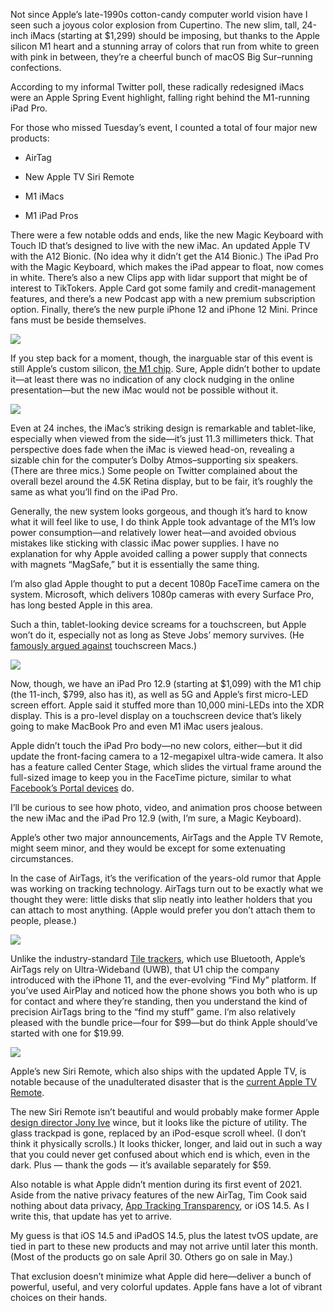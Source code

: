 Not since Apple’s late-1990s cotton-candy computer world vision have I seen such a joyous color explosion from Cupertino. The new slim, tall, 24-inch iMacs (starting at $1,299) should be imposing, but thanks to the Apple silicon M1 heart and a stunning array of colors that run from white to green with pink in between, they’re a cheerful bunch of macOS Big Sur–running confections.

According to my informal Twitter poll, these radically redesigned iMacs were an Apple Spring Event highlight, falling right behind the M1-running iPad Pro.

For those who missed Tuesday’s event, I counted a total of four major new products:

- AirTag

- New Apple TV Siri Remote

- M1 iMacs

- M1 iPad Pros

There were a few notable odds and ends, like the new Magic Keyboard with Touch ID that’s designed to live with the new iMac. An updated Apple TV with the A12 Bionic. (No idea why it didn’t get the A14 Bionic.) The iPad Pro with the Magic Keyboard, which makes the iPad appear to float, now comes in white. There’s also a new Clips app with lidar support that might be of interest to TikTokers. Apple Card got some family and credit-management features, and there’s a new Podcast app with a new premium subscription option. Finally, there’s the new purple iPhone 12 and iPhone 12 Mini. Prince fans must be beside themselves.

![](https://miro.medium.com/max/700/1*_ZrwX-7oFRVsHn-B7-X-mg.jpeg)

If you step back for a moment, though, the inarguable star of this event is still Apple’s custom silicon, [the M1 chip](https://medium.com/@LanceUlanoff/apple-macbook-air-with-apple-m1-chip-is-an-astonishing-breakthrough-82943dcfc652). Sure, Apple didn’t bother to update it—at least there was no indication of any clock nudging in the online presentation—but the new iMac would not be possible without it.

![](https://miro.medium.com/max/700/1*dWuV4w2yKf1hfObxc1jIFA.jpeg)

Even at 24 inches, the iMac’s striking design is remarkable and tablet-like, especially when viewed from the side—it’s just 11.3 millimeters thick. That perspective does fade when the iMac is viewed head-on, revealing a sizable chin for the computer’s Dolby Atmos–supporting six speakers. (There are three mics.) Some people on Twitter complained about the overall bezel around the 4.5K Retina display, but to be fair, it’s roughly the same as what you’ll find on the iPad Pro.

Generally, the new system looks gorgeous, and though it’s hard to know what it will feel like to use, I do think Apple took advantage of the M1’s low power consumption—and relatively lower heat—and avoided obvious mistakes like sticking with classic iMac power supplies. I have no explanation for why Apple avoided calling a power supply that connects with magnets “MagSafe,” but it is essentially the same thing.

I’m also glad Apple thought to put a decent 1080p FaceTime camera on the system. Microsoft, which delivers 1080p cameras with every Surface Pro, has long bested Apple in this area.

Such a thin, tablet-looking device screams for a touchscreen, but Apple won’t do it, especially not as long as Steve Jobs’ memory survives. (He [famously argued against](https://www.businessinsider.com/steve-jobs-touch-screen-mac-2010-10?IR=T) touchscreen Macs.)

![](https://miro.medium.com/max/700/1*4x9Qa_QmKAjFZVr2o2K5wQ.jpeg)

Now, though, we have an iPad Pro 12.9 (starting at $1,099) with the M1 chip (the 11-inch, $799, also has it), as well as 5G and Apple’s first micro-LED screen effort. Apple said it stuffed more than 10,000 mini-LEDs into the XDR display. This is a pro-level display on a touchscreen device that’s likely going to make MacBook Pro and even M1 iMac users jealous.

Apple didn’t touch the iPad Pro body—no new colors, either—but it did update the front-facing camera to a 12-megapixel ultra-wide camera. It also has a feature called Center Stage, which slides the virtual frame around the full-sized image to keep you in the FaceTime picture, similar to what [Facebook’s Portal devices](https://medium.com/@LanceUlanoff/facebook-portal-is-the-video-calling-elephant-in-the-room-998ac8bf12d6) do.

I’ll be curious to see how photo, video, and animation pros choose between the new iMac and the iPad Pro 12.9 (with, I’m sure, a Magic Keyboard).

Apple’s other two major announcements, AirTags and the Apple TV Remote, might seem minor, and they would be except for some extenuating circumstances.

In the case of AirTags, it’s the verification of the years-old rumor that Apple was working on tracking technology. AirTags turn out to be exactly what we thought they were: little disks that slip neatly into leather holders that you can attach to most anything. (Apple would prefer you don’t attach them to people, please.)

![](https://miro.medium.com/max/700/1*o_n1lGu1B93fwxEbLiPerw.jpeg)

Unlike the industry-standard [Tile trackers](https://www.thetileapp.com/en-us/), which use Bluetooth, Apple’s AirTags rely on Ultra-Wideband (UWB), that U1 chip the company introduced with the iPhone 11, and the ever-evolving “Find My” platform. If you’ve used AirPlay and noticed how the phone shows you both who is up for contact and where they’re standing, then you understand the kind of precision AirTags bring to the “find my stuff” game. I’m also relatively pleased with the bundle price—four for $99—but do think Apple should’ve started with one for $19.99.

![](https://miro.medium.com/max/700/1*Da4-5mXMUAgeP7o0yHc0xA.jpeg)

Apple’s new Siri Remote, which also ships with the updated Apple TV, is notable because of the unadulterated disaster that is the [current Apple TV Remote](https://debugger.medium.com/only-the-best-remote-wins-the-streaming-game-332482325862).

The new Siri Remote isn’t beautiful and would probably make former Apple [design director Jony Ive](https://www.theverge.com/2019/6/27/18761736/jony-ive-apple-leave-iphone-chief-design-officer-lovefrom-company-quit) wince, but it looks like the picture of utility. The glass trackpad is gone, replaced by an iPod-esque scroll wheel. (I don’t think it physically scrolls.) It looks thicker, longer, and laid out in such a way that you could never get confused about which end is which, even in the dark. Plus — thank the gods — it’s available separately for $59.

Also notable is what Apple didn’t mention during its first event of 2021. Aside from the native privacy features of the new AirTag, Tim Cook said nothing about data privacy, [App Tracking Transparency](https://medium.com/@LanceUlanoff/the-great-unraveling-dc17eae49a63), or iOS 14.5. As I write this, that update has yet to arrive.

My guess is that iOS 14.5 and iPadOS 14.5, plus the latest tvOS update, are tied in part to these new products and may not arrive until later this month. (Most of the products go on sale April 30. Others go on sale in May.)

That exclusion doesn’t minimize what Apple did here—deliver a bunch of powerful, useful, and very colorful updates. Apple fans have a lot of vibrant choices on their hands.
